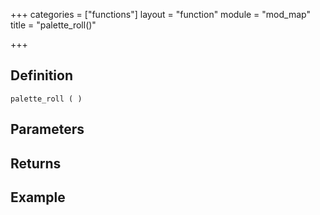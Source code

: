 +++
categories = ["functions"]
layout = "function"
module = "mod_map"
title = "palette_roll()"

+++

## Definition

    palette_roll ( )

## Parameters

## Returns

## Example
